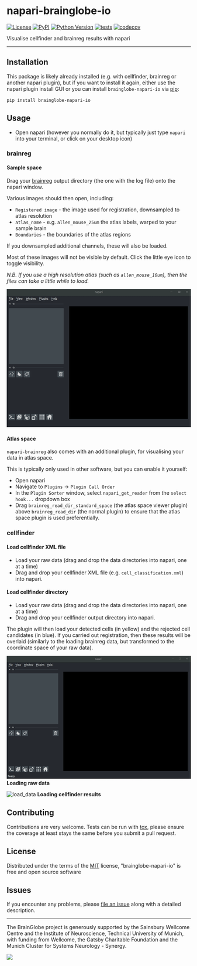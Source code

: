 # napari-brainglobe-io

[![License](https://img.shields.io/pypi/l/brainglobe-napari-io.svg?color=green)](https://github.com/napari/brainglobe-napari-io/raw/master/LICENSE)
[![PyPI](https://img.shields.io/pypi/v/brainglobe-napari-io.svg?color=green)](https://pypi.org/project/brainglobe-napari-io)
[![Python Version](https://img.shields.io/pypi/pyversions/brainglobe-napari-io.svg?color=green)](https://python.org)
[![tests](https://github.com/brainglobe/brainglobe-napari-io/workflows/tests/badge.svg)](https://github.com/brainglobe/brainglobe-napari-io/actions)
[![codecov](https://codecov.io/gh/brainglobe/brainglobe-napari-io/branch/master/graph/badge.svg)](https://codecov.io/gh/brainglobe/brainglobe-napari-io)

Visualise cellfinder and brainreg results with napari


----------------------------------


## Installation
This package is likely already installed 
(e.g. with cellfinder, brainreg or another napari plugin), but if you want to 
install it again, either use the napari plugin install GUI or you can 
install `brainglobe-napari-io` via [pip]:

    pip install brainglobe-napari-io

## Usage
* Open napari (however you normally do it, but typically just type `napari` into your terminal, or click on your desktop icon)

### brainreg
#### Sample space
Drag your [brainreg](https://github.com/brainglobe/brainreg) output directory (the one with the log file) onto the napari window.
    
Various images should then open, including:
* `Registered image` - the image used for registration, downsampled to atlas resolution
* `atlas_name` - e.g. `allen_mouse_25um` the atlas labels, warped to your sample brain
* `Boundaries` - the boundaries of the atlas regions

If you downsampled additional channels, these will also be loaded.

Most of these images will not be visible by default. Click the little eye icon to toggle visibility.

_N.B. If you use a high resolution atlas (such as `allen_mouse_10um`), then the files can take a little while to load._

![sample_space](https://raw.githubusercontent.com/brainglobe/brainglobe-napari-io/master/resources/sample_space.gif)


#### Atlas space
`napari-brainreg` also comes with an additional plugin, for visualising your data 
in atlas space. 

This is typically only used in other software, but you can enable it yourself:
* Open napari
* Navigate to `Plugins` -> `Plugin Call Order`
* In the `Plugin Sorter` window, select `napari_get_reader` from the `select hook...` dropdown box
* Drag `brainreg_read_dir_standard_space` (the atlas space viewer plugin) above `brainreg_read_dir` (the normal plugin) to ensure that the atlas space plugin is used preferentially.


### cellfinder
#### Load cellfinder XML file
* Load your raw data (drag and drop the data directories into napari, one at a time)
* Drag and drop your cellfinder XML file (e.g. `cell_classification.xml`) into napari.

#### Load cellfinder directory
* Load your raw data (drag and drop the data directories into napari, one at a time)
* Drag and drop your cellfinder output directory into napari.

The plugin will then load your detected cells (in yellow) and the rejected cell 
candidates (in blue). If you carried out registration, then these results will be 
overlaid (similarly to the loading brainreg data, but transformed to the 
coordinate space of your raw data).

![load_data](https://raw.githubusercontent.com/brainglobe/brainglobe-napari-io/master/resources/load_data.gif)
**Loading raw data**

![load_data](https://raw.githubusercontent.com/brainglobe/brainglobe-napari-io/master/resources/load_results.gif)
**Loading cellfinder results**



## Contributing

Contributions are very welcome. Tests can be run with [tox], please ensure
the coverage at least stays the same before you submit a pull request.

## License

Distributed under the terms of the [MIT] license,
"brainglobe-napari-io" is free and open source software

## Issues

If you encounter any problems, please [file an issue] along with a detailed description.

[napari]: https://github.com/napari/napari
[Cookiecutter]: https://github.com/audreyr/cookiecutter
[@napari]: https://github.com/napari
[MIT]: http://opensource.org/licenses/MIT
[BSD-3]: http://opensource.org/licenses/BSD-3-Clause
[GNU GPL v3.0]: http://www.gnu.org/licenses/gpl-3.0.txt
[GNU LGPL v3.0]: http://www.gnu.org/licenses/lgpl-3.0.txt
[Apache Software License 2.0]: http://www.apache.org/licenses/LICENSE-2.0
[Mozilla Public License 2.0]: https://www.mozilla.org/media/MPL/2.0/index.txt
[cookiecutter-napari-plugin]: https://github.com/napari/cookiecutter-napari-plugin
[file an issue]: https://github.com/brainglobe/brainglobe-napari-io/issues
[napari]: https://github.com/napari/napari
[tox]: https://tox.readthedocs.io/en/latest/
[pip]: https://pypi.org/project/pip/
[PyPI]: https://pypi.org/



---
The BrainGlobe project is generously supported by the Sainsbury Wellcome Centre and the Institute of Neuroscience, Technical University of Munich, with funding from Wellcome, the Gatsby Charitable Foundation and the Munich Cluster for Systems Neurology - Synergy.

<img src='https://brainglobe.info/images/logos_combined.png' width="550">
